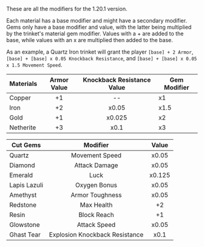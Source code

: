 These are all the modifiers for the 1.20.1 version.

Each material has a base modifier and might have a secondary modifier. Gems only have a base modifier and value, with the latter being multiplied by the trinket's material gem modifier. Values with a + are added to the base, while values with an x are multiplied then added to the base.

As an example, a Quartz Iron trinket will grant the player `[base] + 2 Armor`, `[base] + [base] x 0.05 Knockback Resistance`, and `[base] + [base] x 0.05 x 1.5 Movement Speed`.


| **Materials** | Armor Value | Knockback Resistance Value | Gem Modifier |
|---------------|:-----------:|:--------------------------:|--------------|
| Copper        | +1          | --                         | x1           |
| Iron          | +2          | x0.05                      | x1.5         |
| Gold          | +1          | x0.025                     | x2           |
| Netherite     | +3          | x0.1                       | x3           |

| **Cut Gems** |            Modifier            |  Value |
|--------------|:------------------------------:|:------:|
| Quartz       | Movement Speed                 | x0.05  |
| Diamond      | Attack Damage                  | x0.05  |
| Emerald      | Luck                           | x0.125 |
| Lapis Lazuli | Oxygen Bonus                   | x0.05  |
| Amethyst     | Armor Toughness                | x0.05  |
| Redstone     | Max Health                     | +2     |
| Resin        | Block Reach                    | +1     |
| Glowstone    | Attack Speed                   | x0.05  |
| Ghast Tear   | Explosion Knockback Resistance | x0.1   |

